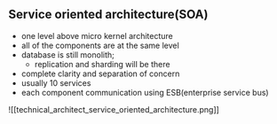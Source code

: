 ## Service oriented architecture(SOA)

- one level above micro kernel architecture
- all of the components are at the same level
- database is still monolith;
	- replication and sharding will be there
- complete clarity and separation of concern
- usually 10 services
- each component communication using ESB(enterprise service bus)


![[technical_architect_service_oriented_architecture.png]]
